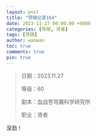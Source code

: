 ```yaml
---
layout: post
title: "导随记录164"
date: 2023-11-27 00:00:00 +0800
categories: [导随, 贤者]
tags: [导随]
author: wanwan
toc: true
comments: true
pin: true
---
```

> 日期：2023.11.27
>
> 等级：60
>
> 副本：血战苍穹魔科学研究所
>
> 职业：贤者

没劲！